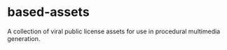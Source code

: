 # based-assets
A collection of viral public license assets for use in procedural multimedia generation.
